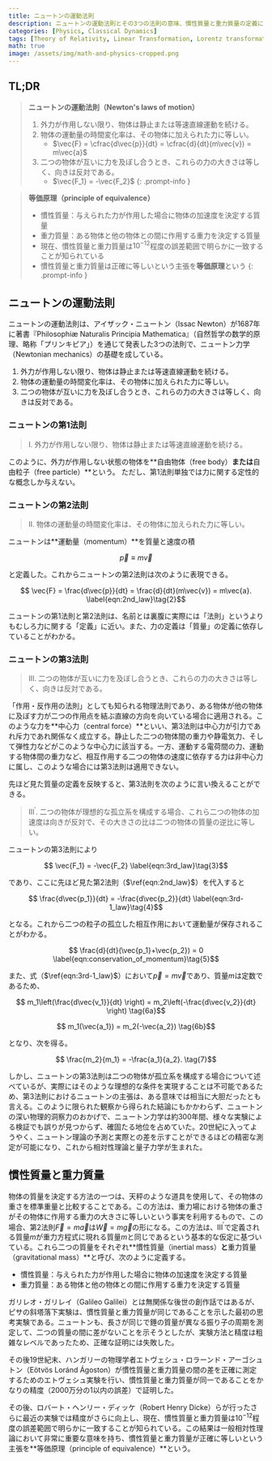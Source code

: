 ```yaml
---
title: ニュートンの運動法則
description: ニュートンの運動法則とその3つの法則の意味、慣性質量と重力質量の定義について学び、古典力学だけでなく後の一般相対性理論でも重要な意味を持つ等価原理を考察する。
categories: [Physics, Classical Dynamics]
tags: [Theory of Relativity, Linear Transformation, Lorentz transformation]
math: true
image: /assets/img/math-and-physics-cropped.png
---
```

## TL;DR
> **ニュートンの運動法則（Newton's laws of motion）**
> 1. 外力が作用しない限り、物体は静止または等速直線運動を続ける。
> 2. 物体の運動量の時間変化率は、その物体に加えられた力に等しい。
>    - $\vec{F} = \cfrac{d\vec{p}}{dt} = \cfrac{d}{dt}(m\vec{v}) = m\vec{a}$
> 3. 二つの物体が互いに力を及ぼし合うとき、これらの力の大きさは等しく、向きは反対である。
>    - $\vec{F_1} = -\vec{F_2}$
{: .prompt-info }

> **等価原理（principle of equivalence）**
> - 慣性質量：与えられた力が作用した場合に物体の加速度を決定する質量
> - 重力質量：ある物体と他の物体との間に作用する重力を決定する質量
> - 現在、慣性質量と重力質量は$10^{-12}$程度の誤差範囲で明らかに一致することが知られている
> - 慣性質量と重力質量は正確に等しいという主張を**等価原理**という
{: .prompt-info }

## ニュートンの運動法則
ニュートンの運動法則は、アイザック・ニュートン（Issac Newton）が1687年に著書『Philosophiæ Naturalis Principia Mathematica』（自然哲学の数学的原理、略称「プリンキピア」）を通じて発表した3つの法則で、ニュートン力学（Newtonian mechanics）の基礎を成している。

1. 外力が作用しない限り、物体は静止または等速直線運動を続ける。
2. 物体の運動量の時間変化率は、その物体に加えられた力に等しい。
3. 二つの物体が互いに力を及ぼし合うとき、これらの力の大きさは等しく、向きは反対である。

### ニュートンの第1法則
> I. 外力が作用しない限り、物体は静止または等速直線運動を続ける。

このように、外力が作用しない状態の物体を**自由物体（free body）**または**自由粒子（free particle）**という。
ただし、第1法則単独では力に関する定性的な概念しか与えない。

### ニュートンの第2法則
> II. 物体の運動量の時間変化率は、その物体に加えられた力に等しい。

ニュートンは**運動量（momentum）**を質量と速度の積

$$ \vec{p} \equiv m\vec{v} \label{eqn:momentum}\tag{1}$$

と定義した。これからニュートンの第2法則は次のように表現できる。

$$ \vec{F} = \frac{d\vec{p}}{dt} = \frac{d}{dt}(m\vec{v}) = m\vec{a}. \label{eqn:2nd_law}\tag{2}$$

ニュートンの第1法則と第2法則は、名前とは裏腹に実際には「法則」というよりもむしろ力に関する「定義」に近い。また、力の定義は「質量」の定義に依存していることがわかる。

### ニュートンの第3法則
> III. 二つの物体が互いに力を及ぼし合うとき、これらの力の大きさは等しく、向きは反対である。

「作用・反作用の法則」としても知られる物理法則であり、ある物体が他の物体に及ぼす力が二つの作用点を結ぶ直線の方向を向いている場合に適用される。このような力を**中心力（central force）**といい、第3法則は中心力が引力であれ斥力であれ関係なく成立する。静止した二つの物体間の重力や静電気力、そして弾性力などがこのような中心力に該当する。一方、運動する電荷間の力、運動する物体間の重力など、相互作用する二つの物体の速度に依存する力は非中心力に属し、このような場合には第3法則は適用できない。

先ほど見た質量の定義を反映すると、第3法則を次のように言い換えることができる。

> III$^\prime$. 二つの物体が理想的な孤立系を構成する場合、これら二つの物体の加速度は向きが反対で、その大きさの比は二つの物体の質量の逆比に等しい。

ニュートンの第3法則により

$$ \vec{F_1} = -\vec{F_2} \label{eqn:3rd_law}\tag{3}$$

であり、ここに先ほど見た第2法則（$\ref{eqn:2nd_law}$）を代入すると

$$ \frac{d\vec{p_1}}{dt} = -\frac{d\vec{p_2}}{dt} \label{eqn:3rd-1_law}\tag{4}$$

となる。これから二つの粒子の孤立した相互作用において運動量が保存されることがわかる。

$$ \frac{d}{dt}(\vec{p_1}+\vec{p_2}) = 0 \label{eqn:conservation_of_momentum}\tag{5}$$

また、式（$\ref{eqn:3rd-1_law}$）において$\vec{p}=m\vec{v}$であり、質量$m$は定数であるため、

$$ m_1\left(\frac{d\vec{v_1}}{dt} \right) = m_2\left(-\frac{d\vec{v_2}}{dt} \right) \tag{6a}$$

$$ m_1(\vec{a_1}) = m_2(-\vec{a_2}) \tag{6b}$$

となり、次を得る。

$$ \frac{m_2}{m_1} = -\frac{a_1}{a_2}. \tag{7}$$

しかし、ニュートンの第3法則は二つの物体が孤立系を構成する場合について述べているが、実際にはそのような理想的な条件を実現することは不可能であるため、第3法則におけるニュートンの主張は、ある意味では相当に大胆だったとも言える。このように限られた観察から得られた結論にもかかわらず、ニュートンの深い物理的洞察力のおかげで、ニュートン力学は約300年間、様々な実験による検証でも誤りが見つからず、確固たる地位を占めていた。20世紀に入ってようやく、ニュートン理論の予測と実際との差を示すことができるほどの精密な測定が可能になり、これから相対性理論と量子力学が生まれた。

## 慣性質量と重力質量
物体の質量を決定する方法の一つは、天秤のような道具を使用して、その物体の重さを標準重量と比較することである。この方法は、重力場における物体の重さがその物体に作用する重力の大きさに等しいという事実を利用するもので、この場合、第2法則$\vec{F}=m\vec{a}$は$\vec{W}=m\vec{g}$の形になる。この方法は、III$^\prime$で定義される質量$m$が重力方程式に現れる質量$m$と同じであるという基本的な仮定に基づいている。これら二つの質量をそれぞれ**慣性質量（inertial mass）**と**重力質量（gravitational mass）**と呼び、次のように定義する。

- 慣性質量：与えられた力が作用した場合に物体の加速度を決定する質量
- 重力質量：ある物体と他の物体との間に作用する重力を決定する質量

ガリレオ・ガリレイ（Galileo Galilei）とは無関係な後世の創作話ではあるが、ピサの斜塔落下実験は、慣性質量と重力質量が同じであることを示した最初の思考実験である。ニュートンも、長さが同じで錘の質量が異なる振り子の周期を測定して、二つの質量の間に差がないことを示そうとしたが、実験方法と精度は粗雑なレベルであったため、正確な証明には失敗した。

その後19世紀末、ハンガリーの物理学者エトヴェシュ・ロラーンド・アーゴシュトン（Eötvös Loránd Ágoston）が慣性質量と重力質量の間の差を正確に測定するためのエトヴェシュ実験を行い、慣性質量と重力質量が同一であることをかなりの精度（2000万分の1以内の誤差）で証明した。

その後、ロバート・ヘンリー・ディッケ（Robert Henry Dicke）らが行ったさらに最近の実験では精度がさらに向上し、現在、慣性質量と重力質量は$10^{-12}$程度の誤差範囲で明らかに一致することが知られている。この結果は一般相対性理論において非常に重要な意味を持ち、慣性質量と重力質量が正確に等しいという主張を**等価原理（principle of equivalence）**という。
